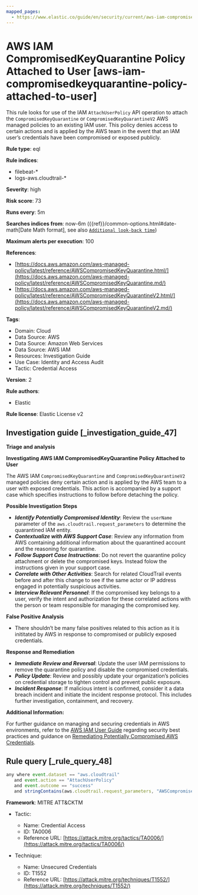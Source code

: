 ```yaml
---
mapped_pages:
  - https://www.elastic.co/guide/en/security/current/aws-iam-compromisedkeyquarantine-policy-attached-to-user.html
---
```


# AWS IAM CompromisedKeyQuarantine Policy Attached to User [aws-iam-compromisedkeyquarantine-policy-attached-to-user]

This rule looks for use of the IAM `AttachUserPolicy` API operation to attach the `CompromisedKeyQuarantine` or `CompromisedKeyQuarantineV2` AWS managed policies to an existing IAM user. This policy denies access to certain actions and is applied by the AWS team in the event that an IAM user’s credentials have been compromised or exposed publicly.

**Rule type**: eql

**Rule indices**:

* filebeat-*
* logs-aws.cloudtrail-*

**Severity**: high

**Risk score**: 73

**Runs every**: 5m

**Searches indices from**: now-6m ({{ref}}/common-options.html#date-math[Date Math format], see also [`Additional look-back time`](docs-content://solutions/security/detect-and-alert/create-detection-rule.md#rule-schedule))

**Maximum alerts per execution**: 100

**References**:

* [https://docs.aws.amazon.com/aws-managed-policy/latest/reference/AWSCompromisedKeyQuarantine.html/](https://docs.aws.amazon.com/aws-managed-policy/latest/reference/AWSCompromisedKeyQuarantine.md/)
* [https://docs.aws.amazon.com/aws-managed-policy/latest/reference/AWSCompromisedKeyQuarantineV2.html/](https://docs.aws.amazon.com/aws-managed-policy/latest/reference/AWSCompromisedKeyQuarantineV2.md/)

**Tags**:

* Domain: Cloud
* Data Source: AWS
* Data Source: Amazon Web Services
* Data Source: AWS IAM
* Resources: Investigation Guide
* Use Case: Identity and Access Audit
* Tactic: Credential Access

**Version**: 2

**Rule authors**:

* Elastic

**Rule license**: Elastic License v2

## Investigation guide [_investigation_guide_47]

**Triage and analysis**

**Investigating AWS IAM CompromisedKeyQuarantine Policy Attached to User**

The AWS IAM `CompromisedKeyQuarantine` and `CompromisedKeyQuarantineV2` managed policies deny certain action and is applied by the AWS team to a user with exposed credentials. This action is accompanied by a support case which specifies instructions to follow before detaching the policy.

**Possible Investigation Steps**

* ***Identify Potentially Compromised Identity***: Review the `userName` parameter of the `aws.cloudtrail.request_parameters` to determine the quarantined IAM entity.
* ***Contextualize with AWS Support Case***: Review any information from AWS comtaining additional information about the quarantined account and the reasoning for quarantine.
* ***Follow Support Case Instructions***: Do not revert the quarantine policy attachment or delete the compromised keys. Instead folow the instructions given in your support case.
* ***Correlate with Other Activities***: Search for related CloudTrail events before and after this change to see if the same actor or IP address engaged in potentially suspicious activities.
* ***Interview Relevant Personnel***: If the compromised key belongs to a user, verify the intent and authorization for these correlated actions with the person or team responsible for managing the compromised key.

**False Positive Analysis**

* There shouldn’t be many false positives related to this action as it is inititated by AWS in response to compromised or publicly exposed credentials.

**Response and Remediation**

* ***Immediate Review and Reversal***: Update the user IAM permissions to remove the quarantine policy and disable the compromised credentials.
* ***Policy Update***: Review and possibly update your organization’s policies on credential storage to tighten control and prevent public exposure.
* ***Incident Response***: If malicious intent is confirmed, consider it a data breach incident and initiate the incident response protocol. This includes further investigation, containment, and recovery.

**Additional Information:**

For further guidance on managing and securing credentials in AWS environments, refer to the [AWS IAM User Guide](https://docs.aws.amazon.com/IAM/latest/UserGuide/best-practices.md) regarding security best practices and guidance on [Remediating Potentially Compromised AWS Credentials](https://docs.aws.amazon.com/guardduty/latest/ug/compromised-creds.md).


## Rule query [_rule_query_48]

```js
any where event.dataset == "aws.cloudtrail"
   and event.action == "AttachUserPolicy"
   and event.outcome == "success"
   and stringContains(aws.cloudtrail.request_parameters, "AWSCompromisedKeyQuarantine")
```

**Framework**: MITRE ATT&CKTM

* Tactic:

    * Name: Credential Access
    * ID: TA0006
    * Reference URL: [https://attack.mitre.org/tactics/TA0006/](https://attack.mitre.org/tactics/TA0006/)

* Technique:

    * Name: Unsecured Credentials
    * ID: T1552
    * Reference URL: [https://attack.mitre.org/techniques/T1552/](https://attack.mitre.org/techniques/T1552/)



